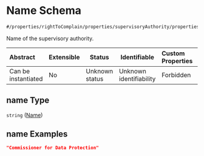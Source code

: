 # Name Schema

```txt
#/properties/rightToComplain/properties/supervisoryAuthority/properties/name#/properties/rightToComplain/properties/supervisoryAuthority/properties/name
```

Name of the supervisory authority.


| Abstract            | Extensible | Status         | Identifiable            | Custom Properties | Additional Properties | Access Restrictions | Defined In                                                           |
| :------------------ | ---------- | -------------- | ----------------------- | :---------------- | --------------------- | ------------------- | -------------------------------------------------------------------- |
| Can be instantiated | No         | Unknown status | Unknown identifiability | Forbidden         | Allowed               | none                | [tilt-schema.json\*](../out/tilt-schema.json "open original schema") |

## name Type

`string` ([Name](tilt-schema-properties-righttocomplain-properties-supervisoryauthority-properties-name.md))

## name Examples

```json
"Commissioner for Data Protection"
```
